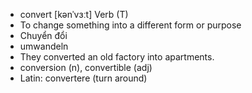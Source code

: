 - convert [kənˈvɜːt] Verb (T)  
- To change something into a different form or purpose  
- Chuyển đổi  
- umwandeln  
- They converted an old factory into apartments.  
- conversion (n), convertible (adj)  
- Latin: convertere (turn around)